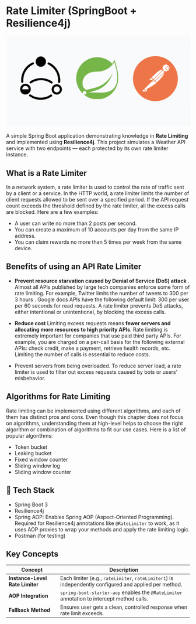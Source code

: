 # Rate Limiter (SpringBoot + Resilience4j)

![Banner](banner.png)

A simple Spring Boot application demonstrating knowledge in **Rate Limiting** and implemented using **Resilience4j**. This project simulates a Weather API service with two endpoints — each protected by its own rate limiter instance.

## What is a Rate Limiter
In a network system, a rate limiter is used to control the rate of traffic sent by a client or a service. In the HTTP world, a rate limiter limits the number of client requests allowed to be sent over a specified period. If the API request count exceeds the threshold defined by the rate limiter, all the excess calls are blocked. Here are a few examples:

- A user can write no more than 2 posts per second.
- You can create a maximum of 10 accounts per day from the same IP address.
- You can claim rewards no more than 5 times per week from the same device.

## Benefits of using an API Rate Limiter

- **Prevent resource starvation caused by Denial of Service (DoS) attack** . Almost all APIs published by large tech companies enforce some form of rate limiting. For example, Twitter limits the number of tweets to 300 per 3 hours . Google docs APIs have the following default limit: 300 per user per 60 seconds for read requests. A rate limiter prevents DoS attacks, either intentional or unintentional, by blocking the excess calls.
  
- **Reduce cost** Limiting excess requests means **fewer servers and allocating more resources to high priority APIs**. Rate limiting is extremely important for companies that use paid third party APIs. For example, you are charged on a per-call basis for the following external APIs: check credit, make a payment, retrieve health records, etc. Limiting the number of calls is essential to reduce costs.
  
- Prevent servers from being overloaded. To reduce server load, a rate limiter is used to filter out excess requests caused by bots or users’ misbehavior.


## Algorithms for Rate Limiting
Rate limiting can be implemented using different algorithms, and each of them has distinct pros and cons. Even though this chapter does not focus on algorithms, understanding them at high-level helps to choose the right algorithm or combination of algorithms to fit our use cases. Here is a list of popular algorithms:

- Token bucket
- Leaking bucket
- Fixed window counter
- Sliding window log
- Sliding window counter


## 🧩 Tech Stack
- Spring Boot 3
- Resilience4j
- Spring AOP: Enables Spring AOP (Aspect-Oriented Programming). Required for Resilience4j annotations like `@RateLimiter` to work, as it uses AOP proxies to wrap your methods and apply the rate limiting logic.
- Postman (for testing)


## Key Concepts
| Concept                         | Description                                                                                            |
| ------------------------------- | ------------------------------------------------------------------------------------------------------ |
| **Instance-Level Rate Limiter** | Each limiter (e.g., `rateLimiter`, `rateLimiter1`) is independently configured and applied per method. |
| **AOP Integration**             | `spring-boot-starter-aop` enables the `@RateLimiter` annotation to intercept method calls.             |
| **Fallback Method**             | Ensures user gets a clean, controlled response when rate limit exceeds.                                |

